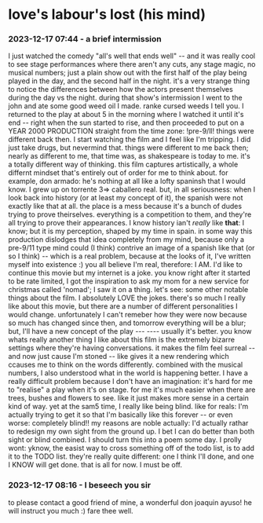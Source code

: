 # love's labour's lost (his mind)

### 2023-12-17 07:44 - a brief intermission

I just watched the comedy "all's well that ends well" -- and it was really cool to see stage performances where there aren't any cuts, any stage magic, no musical numbers; just a plain show out with the first half of the play being played in the day, and the second half in the night. it's a very strange thing to notice the differences between how the actors present themselves during the day vs the night. during that show's intermission I went to the john and ate some good weed oil I made. ranke cursed weeds I tell you. I returned to the play at about 5 in the morning where I watched it until it's end -- right when the sun started to rise, and then proceeded to put on a YEAR 2000 PRODUCTION straight from the time zone: !pre-9/ll! things were different back then. I start watching the film and I feel like I'm tripping. I did just take drugs, but nevermind that. things were different to me back then; nearly as different to me, that time was, as shakespeare is today to me. it's a totally different way of thinking. this film captures artistically, a whole differnt mindset that's entirely out of order for me to think about. for example, don armado: he's nothing at all like a lofty spaninsh that I would know. I grew up on torrente 3=> caballero real. but, in all seriousness: when I look back into history (or at least my concept of it), the spanish were not exactly like that at all. the place is a mess because it's a bunch of dudes trying to prove theirselves. everything is a competition to them, and they're all trying to prove their appearances. I know history ian't *really* like **that**: I know; but it is my perception, shaped by my time in spain. in some way this production dislodges that idea completely from my mind, because only a pre-9/11 type mind could (I think) contrive an image of a spanish like that (or so I think) -- which is a real problem, because at the looks of it, I've written myself into existence :) you all believe I'm real, therefore: I AM. I'd like to continue this movie but my internet is a joke. you know right after it started to be rate limited, I got the inspiration to ask my mom for a new service for christmas called 'nomad'; I saw it on a thing.
let's see: some other notable things about the film. I absolutely LOVE the jokes. there's so much I really like about this movie, but there are a number of different personalities I would change. unfortunately I can't remeber how they were now because so much has changed since then, and tomorrow everything will be a blur; but, I'll have a new concept of the play --- ---- usually it's better. you know whats really another thing I like about this film is the extremely bizarre settings where they're having conversations. it makes the film feel surreal -- and now just cause I'm stoned -- like gives it a new rendering which ccauses me to think on the words differently. combined with the musical numbers, I also understood what in the world is happening better. I have a really difficult problem because I don't have an imagination: it's hard for me to "realise" a play when it's on stage. for me it's much easier when there are trees, bushes and flowers to see. like it just makes more sense in a certain kind of way. yet at the sam5 time, I really like being blind. like for reals: I'm actually trying to get it so that I'm basically like this forever -- or even worse: completely blind!! my reasons are noble actually: I'd actually rathar to redesign my own sight from the ground up. I bet I can do better than both sight or blind combined.
I should turn this into a poem some day. I prolly wont: yknow, the easist way to cross something off of the todo list, is to add it to the TODO list. they're really quite different: one I think I'll done, and one I KNOW will get done. that is all for now. I must be off.

### 2023-12-17 08:16 - I beseech you sir

to please contact a good friend of mine, a wonderful don joaquin ayuso! he will instruct you much :) fare thee well.

